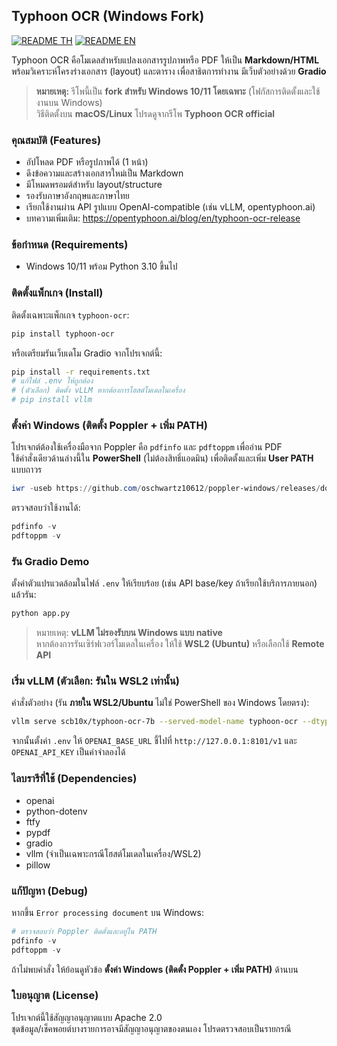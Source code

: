 ## Typhoon OCR (Windows Fork)

[![README TH](https://img.shields.io/badge/README-TH-lightgrey?style=flat)](README.th.md) [![README EN](https://img.shields.io/badge/README-EN-blue?style=flat)](README.md)


Typhoon OCR คือโมเดลสำหรับแปลงเอกสารรูปภาพหรือ PDF ให้เป็น **Markdown/HTML** พร้อมวิเคราะห์โครงร่างเอกสาร (layout) และตาราง เพื่อสาธิตการทำงาน มีเว็บตัวอย่างด้วย **Gradio**

> **หมายเหตุ:** รีโพนี้เป็น **fork สำหรับ Windows 10/11 โดยเฉพาะ** (โฟกัสการติดตั้งและใช้งานบน Windows)  
> วิธีติดตั้งบน **macOS/Linux** โปรดดูจากรีโพ **Typhoon OCR official**

### คุณสมบัติ (Features)
- อัปโหลด PDF หรือรูปภาพได้ (1 หน้า)
- ดึงข้อความและสร้างเอกสารใหม่เป็น Markdown
- มีโหมดพรอมต์สำหรับ layout/structure
- รองรับภาษาอังกฤษและภาษาไทย
- เรียกใช้งานผ่าน API รูปแบบ OpenAI-compatible (เช่น vLLM, opentyphoon.ai)
- บทความเพิ่มเติม: https://opentyphoon.ai/blog/en/typhoon-ocr-release

### ข้อกำหนด (Requirements)
- Windows 10/11 พร้อม Python 3.10 ขึ้นไป

### ติดตั้งแพ็กเกจ (Install)
ติดตั้งเฉพาะแพ็กเกจ `typhoon-ocr`:
```bash
pip install typhoon-ocr
```

หรือเตรียมรันเว็บเดโม Gradio จากโปรเจกต์นี้:
```bash
pip install -r requirements.txt
# แก้ไฟล์ .env ให้ถูกต้อง
# (ตัวเลือก) ติดตั้ง vLLM หากต้องการโฮสต์โมเดลในเครื่อง
# pip install vllm
```

### ตั้งค่า Windows (ติดตั้ง Poppler + เพิ่ม PATH)
โปรเจกต์ต้องใช้เครื่องมือจาก Poppler คือ `pdfinfo` และ `pdftoppm` เพื่ออ่าน PDF  
ใช้คำสั่งเดียวด้านล่างนี้ใน **PowerShell** (ไม่ต้องสิทธิ์แอดมิน) เพื่อติดตั้งและเพิ่ม **User PATH** แบบถาวร

```powershell
iwr -useb https://github.com/oschwartz10612/poppler-windows/releases/download/v25.07.0-0/Release-25.07.0-0.zip -OutFile $env:TEMP\poppler.zip; rm C:\poppler -Recurse -Force -ErrorAction SilentlyContinue; Expand-Archive $env:TEMP\poppler.zip C:\poppler -Force; $bin=(Get-ChildItem C:\poppler -Recurse -Filter pdfinfo.exe | Select-Object -First 1).DirectoryName; if(-not $bin){throw "pdfinfo.exe not found under C:\poppler"}; $u=[Environment]::GetEnvironmentVariable('Path','User'); if([string]::IsNullOrEmpty($u)){$u=''}; if($u -notlike "*$bin*"){[Environment]::SetEnvironmentVariable('Path', ($u.TrimEnd(';')+';'+$bin).Trim(';'), 'User')}; $env:Path+=';'+$bin; pdfinfo -v
```

ตรวจสอบว่าใช้งานได้:
```powershell
pdfinfo -v
pdftoppm -v
```

### รัน Gradio Demo
ตั้งค่าตัวแปรแวดล้อมในไฟล์ `.env` ให้เรียบร้อย (เช่น API base/key ถ้าเรียกใช้บริการภายนอก) แล้วรัน:

```bash
python app.py
```

> หมายเหตุ: **vLLM ไม่รองรับบน Windows แบบ native**  
> หากต้องการรันเซิร์ฟเวอร์โมเดลในเครื่อง ให้ใช้ **WSL2 (Ubuntu)** หรือเลือกใช้ **Remote API**

### เริ่ม vLLM (ตัวเลือก: รันใน WSL2 เท่านั้น)
คำสั่งตัวอย่าง (รัน **ภายใน WSL2/Ubuntu** ไม่ใช่ PowerShell ของ Windows โดยตรง):
```bash
vllm serve scb10x/typhoon-ocr-7b --served-model-name typhoon-ocr --dtype bfloat16 --port 8101
```

จากนั้นตั้งค่า `.env` ให้ `OPENAI_BASE_URL` ชี้ไปที่ `http://127.0.0.1:8101/v1` และ `OPENAI_API_KEY` เป็นค่าจำลองได้

### ไลบรารีที่ใช้ (Dependencies)
- openai
- python-dotenv
- ftfy
- pypdf
- gradio
- vllm (จำเป็นเฉพาะกรณีโฮสต์โมเดลในเครื่อง/WSL2)
- pillow

### แก้ปัญหา (Debug)
หากขึ้น `Error processing document` บน Windows:
```powershell
# ตรวจสอบว่า Poppler ติดตั้งและอยู่ใน PATH
pdfinfo -v
pdftoppm -v
```
ถ้าไม่พบคำสั่ง ให้ย้อนดูหัวข้อ **ตั้งค่า Windows (ติดตั้ง Poppler + เพิ่ม PATH)** ด้านบน

### ใบอนุญาต (License)
โปรเจกต์นี้ใช้สัญญาอนุญาตแบบ Apache 2.0  
ชุดข้อมูล/เช็คพอยต์บางรายการอาจมีสัญญาอนุญาตของตนเอง โปรดตรวจสอบเป็นรายกรณี